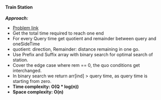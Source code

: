 #### Train Station

**_Approach:_**

- [Problem link](https://www.codingninjas.com/codestudio/contests/codestudio-weekend-contest-35/5815830/problems/21539?leftPanelTab=0)
- Get the total time required to reach one end
- For every Query time get quotient and remainder between query and oneSideTime
- quotient: direction, Remainder: distance remaining in one go.
- Use Prefix and Suffix array with binary search for optimal search of station.
- Cover the edge case where rem == 0, the quo conditions get interchanged.
- In binary search we return arr[ind] > query time, as query time is starting from zero.
- **Time complexity: O(Q * log(n))** 
- **Space complexity: O(n)** 